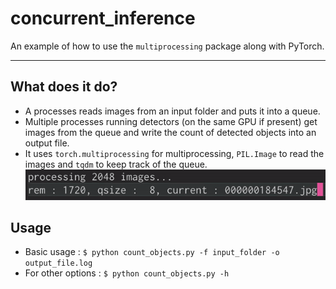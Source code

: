 # concurrent_inference

An example of how to use the `multiprocessing` package along with PyTorch.

---

## What does it do?
- A processes reads images from an input folder and puts it into a queue.
- Multiple processes running detectors (on the same GPU if present) get images from the queue and write the count of detected objects into an output file.
- It uses `torch.multiprocessing` for multiprocessing, `PIL.Image` to read the images and `tqdm` to keep track of the queue.  
![processing](processing.gif)

## Usage
- Basic usage : `$ python count_objects.py -f input_folder -o output_file.log`
- For other options : `$ python count_objects.py -h`
